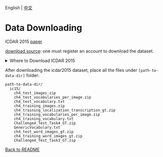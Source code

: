 English | [中文](../../cn/datasets/icdar2015_CN.md)

# Data Downloading
ICDAR 2015 [paper](https://rrc.cvc.uab.es/?ch=4) 

[download source](https://rrc.cvc.uab.es/?ch=4&com=downloads): one must register an account to download the dataset.

<details>
  <summary>Where to Download ICDAR 2015</summary>

ICDAR 2015 Challenge has three tasks. Task 1 is Text Localization. Task 3 is Word Recognition. Task 4 is End-to-end Text Spotting. Task 2 Text Segmentation is not available.

### Text Localization

The four files are ch4_training_images.zip, ch4_training_localization_transcription_gt.zip, ch4_test_images.zip, Challenge4_Test_Task1_GT.zip. Their download links are given below.

Training Set

[Training Set Images (88.5MB)](https://rrc.cvc.uab.es/?com=downloads&action=download&ch=4&f=aHR0cHM6Ly9ycmMuY3ZjLnVhYi5lcy8/Y29tPWRvd25sb2FkcyZhY3Rpb249ZG93bmxvYWQmZmlsZT1jaDRfdHJhaW5pbmdfaW1hZ2VzLnppcA==).- 1000 images obtained with wearable cameras

[Training Set Localisation and Transcription Ground Truth (157KB)](https://rrc.cvc.uab.es/?com=downloads&action=download&ch=4&f=aHR0cHM6Ly9ycmMuY3ZjLnVhYi5lcy8/Y29tPWRvd25sb2FkcyZhY3Rpb249ZG93bmxvYWQmZmlsZT1jaDRfdHJhaW5pbmdfbG9jYWxpemF0aW9uX3RyYW5zY3JpcHRpb25fZ3Quemlw).- 1000 text files with word level localisation and transcription ground truth

Test Set

[Test Set Images (43.3MB)](https://rrc.cvc.uab.es/?com=downloads&action=download&ch=4&f=aHR0cHM6Ly9ycmMuY3ZjLnVhYi5lcy8/Y29tPWRvd25sb2FkcyZhY3Rpb249ZG93bmxvYWQmZmlsZT1jaDRfdGVzdF9pbWFnZXMuemlw).- 500 images obtained with wearable cameras. You can submit your results for this Task over the images of the test set through the My Methods section.

[Test Set Ground Truth (244Kb)](https://rrc.cvc.uab.es/?com=downloads&action=download&ch=4&f=aHR0cHM6Ly9ycmMuY3ZjLnVhYi5lcy9kb3dubG9hZHMvQ2hhbGxlbmdlNF9UZXN0X1Rhc2sxX0dULnppcA==). - 500 text files with text localisation bounding boxes for the images of the test set.


### Word Recognition

The three files are ch4_training_word_images_gt.zip, ch4_test_word_images_gt.zip, Challenge4_Test_Task3_GT.txt. The three files are only needed for training word recognition models. Training text detection models does not require the three files.

Training Set

- [Training Set Word Images, along with Transcriptions Ground truth (40.5MB)](https://rrc.cvc.uab.es/?com=downloads&action=download&ch=4&f=aHR0cHM6Ly9ycmMuY3ZjLnVhYi5lcy8/Y29tPWRvd25sb2FkcyZhY3Rpb249ZG93bmxvYWQmZmlsZT1jaDRfdHJhaW5pbmdfd29yZF9pbWFnZXNfZ3Quemlw).- ~4468 cut out word images corresponding to the axis oriented bounding boxes of the words are provided along with a single text file with the relative coordinates of the bounding shape within each word image. Transcription ground truth is provided in a single txt file.

Test Set

- [Test Set Word Images (21.5MB)](https://rrc.cvc.uab.es/?com=downloads&action=download&ch=4&f=aHR0cHM6Ly9ycmMuY3ZjLnVhYi5lcy8/Y29tPWRvd25sb2FkcyZhY3Rpb249ZG93bmxvYWQmZmlsZT1jaDRfdGVzdF93b3JkX2ltYWdlc19ndC56aXA=).- 2077 cut out word images corresponding to the axis oriented bounding boxes of the words are provided along with a single text file with the relative coordinates of the bounding shape within each word image. You can submit your results for this Task over the images of the test set through the My Methods section.

- [Test Set Ground Truth (49Kb)](https://rrc.cvc.uab.es/?com=downloads&action=download&ch=4&f=aHR0cHM6Ly9ycmMuY3ZjLnVhYi5lcy9kb3dubG9hZHMvQ2hhbGxlbmdlNF9UZXN0X1Rhc2szX0dULnR4dA==). - A single text file with the transcriptions of the 2077 images of the test set. Each line corresponds to an image of the test set.




### E2E

The nine files in E2E task are the union of the four files in the text localization task (ch4_training_images.zip, ch4_training_localization_transcription_gt.zip, ch4_test_images.zip, Challenge4_Test_Task1_GT.zip) and five vocabulary files (ch4_training_vocabulary.txt, ch4_training_vocabularies_per_image.zip, ch4_test_vocabulary.txt, ch4_test_vocabularies_per_image.zip, GenericVocabulary.txt). 

If you download a file named Challenge4_Test_Task4_GT.zip, please note that it is the same file as Challenge4_Test_Task1_GT.zip, except for its name. In this repository, we will use Challenge4_Test_Task4_GT.zip for ICDAR2015 dataset.


Training Set


[source](https://rrc.cvc.uab.es/?ch=4&com=downloads)

- [Training Set Images (88.5MB)](https://rrc.cvc.uab.es/?com=downloads&action=download&ch=4&f=aHR0cHM6Ly9ycmMuY3ZjLnVhYi5lcy8/Y29tPWRvd25sb2FkcyZhY3Rpb249ZG93bmxvYWQmZmlsZT1jaDRfdHJhaW5pbmdfaW1hZ2VzLnppcA==).- 1000 images obtained with wearable cameras

- [Training Set Vocabulary (16KB)](https://rrc.cvc.uab.es/?com=downloads&action=download&ch=4&f=aHR0cHM6Ly9ycmMuY3ZjLnVhYi5lcy8/Y29tPWRvd25sb2FkcyZhY3Rpb249ZG93bmxvYWQmZmlsZT1jaDRfdHJhaW5pbmdfdm9jYWJ1bGFyeS50eHQ=).- Vocabulary of all words (words of 3 characters or longer comprising only letters) appearing in the training set

- [Training Set Per-image Vocabularies (504KB)](https://rrc.cvc.uab.es/?com=downloads&action=download&ch=4&f=aHR0cHM6Ly9ycmMuY3ZjLnVhYi5lcy8/Y29tPWRvd25sb2FkcyZhY3Rpb249ZG93bmxvYWQmZmlsZT1jaDRfdHJhaW5pbmdfdm9jYWJ1bGFyaWVzX3Blcl9pbWFnZS56aXA=).- Vocabularies of 100 words per image, comprising the words appearing in the image plus distractors

- [Training Set Localisation and Transcription Ground Truth (157KB)](https://rrc.cvc.uab.es/?com=downloads&action=download&ch=4&f=aHR0cHM6Ly9ycmMuY3ZjLnVhYi5lcy8/Y29tPWRvd25sb2FkcyZhY3Rpb249ZG93bmxvYWQmZmlsZT1jaDRfdHJhaW5pbmdfbG9jYWxpemF0aW9uX3RyYW5zY3JpcHRpb25fZ3Quemlw).- 1000 text files with word level localisation and transcription ground truth

Test Set

- [Test Set Images (43.3MB)](https://rrc.cvc.uab.es/?com=downloads&action=download&ch=4&f=aHR0cHM6Ly9ycmMuY3ZjLnVhYi5lcy8/Y29tPWRvd25sb2FkcyZhY3Rpb249ZG93bmxvYWQmZmlsZT1jaDRfdGVzdF9pbWFnZXMuemlw).- 500 images obtained with wearable cameras. You can submit your results for this Task over the images of the test set through the My Methods section.

- [Test Set Vocabulary (8KB)](https://rrc.cvc.uab.es/?com=downloads&action=download&ch=4&f=aHR0cHM6Ly9ycmMuY3ZjLnVhYi5lcy8/Y29tPWRvd25sb2FkcyZhY3Rpb249ZG93bmxvYWQmZmlsZT1jaDRfdGVzdF92b2NhYnVsYXJ5LnR4dA==).- Vocabulary of all words (words of 3 characters or longer comprising only letters) appearing in the test set

- [Test Set Per-image Vocabularies (248KB)](https://rrc.cvc.uab.es/?com=downloads&action=download&ch=4&f=aHR0cHM6Ly9ycmMuY3ZjLnVhYi5lcy8/Y29tPWRvd25sb2FkcyZhY3Rpb249ZG93bmxvYWQmZmlsZT1jaDRfdGVzdF92b2NhYnVsYXJpZXNfcGVyX2ltYWdlLnppcA==).- Vocabularies of 100 words per image, comprising the words appearing in the image plus distractors

- [Test Set Ground Truth (244Kb)](https://rrc.cvc.uab.es/?com=downloads&action=download&ch=4&f=aHR0cHM6Ly9ycmMuY3ZjLnVhYi5lcy9kb3dubG9hZHMvQ2hhbGxlbmdlNF9UZXN0X1Rhc2s0X0dULnppcA==). - 500 text files with text localisation bounding boxes for the images of the test set.

Other

- [Generic Vocabulary (796KB)](https://rrc.cvc.uab.es/?com=downloads&action=download&ch=4&f=aHR0cHM6Ly9ycmMuY3ZjLnVhYi5lcy8/Y29tPWRvd25sb2FkcyZhY3Rpb249ZG93bmxvYWQmZmlsZT1HZW5lcmljVm9jYWJ1bGFyeS50eHQ=).- A vocabulary of about 90k words derived from the dataset publicly available here. Please consult [1,2] for further information as well as the disclaimer in the vocabulary file itself.


References
1. M. Jaderberg, K. Simonyan, A. Vedaldi, and A. Zisserman, "Synthetic data and artificial neural networks for natural scene text recognition", arXiv preprint arXiv:1406.2227, 2014
2. M. Jaderberg, K. Simonyan, A. Vedaldi, and A. Zisserman, "Reading Text in the Wild with Convolutional Neural Networks", arXiv preprint arXiv:1412.1842, 2014

</details>


After downloading the icdar2015 dataset, place all the files under `[path-to-data-dir]` folder:
```
path-to-data-dir/
  ic15/
    ch4_test_images.zip
    ch4_test_vocabularies_per_image.zip
    ch4_test_vocabulary.txt
    ch4_training_images.zip
    ch4_training_localization_transcription_gt.zip
    ch4_training_vocabularies_per_image.zip
    ch4_training_vocabulary.txt
    Challenge4_Test_Task4_GT.zip
    GenericVocabulary.txt
    ch4_test_word_images_gt.zip
    ch4_training_word_images_gt.zip
    Challenge4_Test_Task3_GT.zip
```

[Back to README](../../../tools/dataset_converters/README.md)